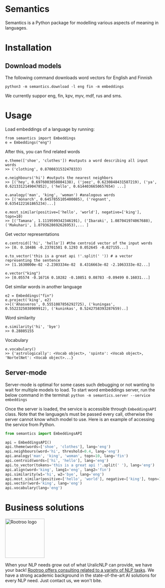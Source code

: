 # Semantics

Semantics is a Python package for modelling various aspects of meaning in languages.

# Installation

## Download models

The following command downloads word vectors for English and Finnish

	python3 -m semantics.download -l eng fin -m embeddings

We currently suppor eng, fin, kpv, myv, mdf, rus and sms.

# Usage

Load embeddings of a language by running:

	from semantics import Embeddings
	e = Embeddings("eng")

After this, you can find related words

	e.theme(['shoe', 'clothes']) #outputs a word describing all input words
	>> ('clothing', 0.8700831532478333)

	e.neighbours('hi') #outputs the nearest neighbors
	>> [('hey', 0.6976003050804138), ('jeez', 0.6230848431587219), ('ya', 0.6213312149047852), ('hello', 0.6144036650657654) ...]

	e.analogy('man', 'king', 'woman') #analogous words
	>> [('monarch', 0.6457855105400085), ('regnant', 0.6354122161865234)...]

	e.most_similar(positive=['hello', 'world'], negative=['king'], topn=10)
	>> [('Tamana', 1.1119599342346191), ('Ibaraki', 1.087041974067688), ('Makuhari', 1.0793628692626953),... ]

Get vector representations

	e.centroid(['hi', 'hello']) #the centroid vector of the input words
	>> [0. 0.10486 -0.23701501 0.1293 0.052645 -0.027155...]

	e.to_vector('this is a great api !'.split(' ')) # a vector representing the sentence
	>> [1.1630000e-02 -2.2303334e-02  8.4316663e-02 -2.1063333e-02...]

	e.vector("king")
	>> [0.05574 -0.16716 0.10282 -0.10851 0.08783 -0.09499 0.16031...]

Get similar words in another language

	e2 = Embeddings("fin")
	e.project('king', e2)
	>>[('Ahasveros', 0.5551087856292725), ('kuningas', 0.5522325038909912), ('kuninkas', 0.5242758393287659)..]

Word similarity

	e.similarity('hi', 'bye')
	>> 0.28805155

Vocabulary

	e.vocabulary()
	>> {'astrologically': <Vocab object>, 'spinto': <Vocab object>, 'NortelNet': <Vocab object>...}

## Server-mode
Server-mode is optimal for some cases such debugging or not wanting to wait for multiple models to load. To start word 
embeddings server, run the below command in the terminal: `python -m semantics.server --service embeddings`

Once the server is loaded, the service is accessible through `EmbeddingsAPI` class. 
Note that the language/s must be passed every call, otherwise the server cannot know which model to use. 
Here is an example of accessing the service from Python.

```python
from semantics import EmbeddingsAPI

api = EmbeddingsAPI()
api.theme(words=['shoe', 'clothes'], lang='eng')
api.neighbours(word='hi', threshold=0.4, lang='eng')
api.analogy('man', 'king', 'woman', topn=10, lang='fin')
api.centroid(words=['hi', 'hello'], lang='eng')
api.to_vector(tokens='this is a great api !'.split(' '), lang='eng')
api.align(word='king', lang1='eng', lang2='fin')
api.similarity(w1='hi', w2='bye', lang='eng')
api.most_similar(positive=['hello', 'world'], negative=['king'], topn=10, lang='eng')
api.vector(word='king', lang='eng')
api.vocabulary(lang='eng')
```

# Business solutions

<img src="https://rootroo.com/cropped-logo-01-png/" alt="Rootroo logo" width="128px" height="128px">

When your NLP needs grow out of what UralicNLP can provide, we have your back! [Rootroo offers consulting related to a variety of NLP tasks](https://rootroo.com/). We have a strong academic background in the state-of-the-art AI solutions for every NLP need. Just contact us, we won't bite.

